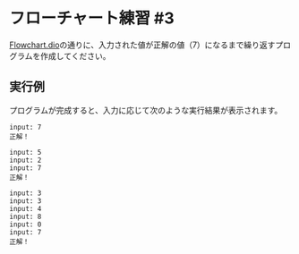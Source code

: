 # フローチャート練習 #3
[Flowchart.dio](./Flowchart.dio)の通りに、入力された値が正解の値（7）になるまで繰り返すプログラムを作成してください。

## 実行例
プログラムが完成すると、入力に応じて次のような実行結果が表示されます。

```
input: 7
正解！
```

```
input: 5
input: 2
input: 7
正解！
```

```
input: 3
input: 3
input: 4
input: 8
input: 0
input: 7
正解！
```